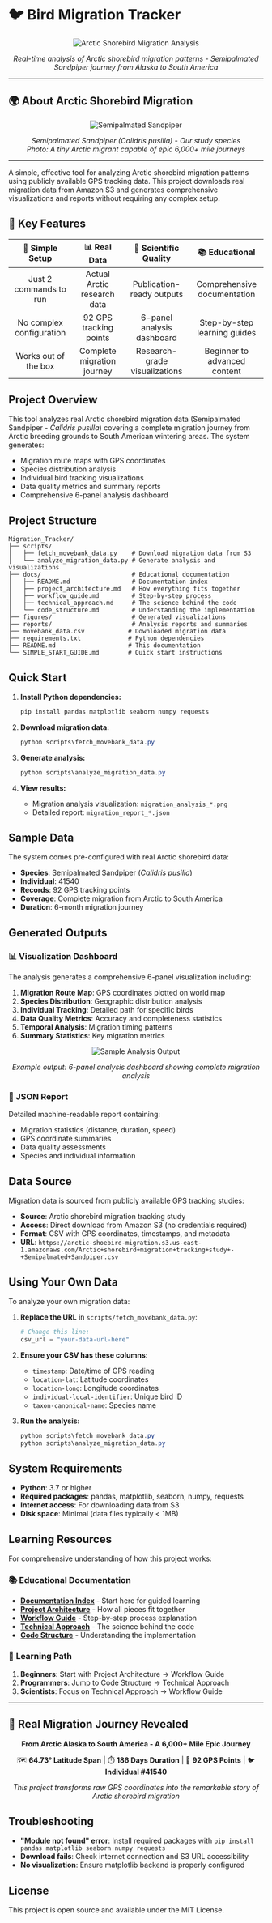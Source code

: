 # 🐦 Bird Migration Tracker

<div align="center">

![Arctic Shorebird Migration Analysis](figures/migration_analysis_20250803_163837.png)

*Real-time analysis of Arctic shorebird migration patterns - Semipalmated Sandpiper journey from Alaska to South America*

</div>

---

## 🌍 About Arctic Shorebird Migration

<div align="center">

![Semipalmated Sandpiper](https://upload.wikimedia.org/wikipedia/commons/thumb/8/8f/Calidris_pusilla_-Virginia%2C_USA_-8.jpg/640px-Calidris_pusilla_-Virginia%2C_USA_-8.jpg)

*Semipalmated Sandpiper (Calidris pusilla) - Our study species*  
*Photo: A tiny Arctic migrant capable of epic 6,000+ mile journeys*

</div>

---

A simple, effective tool for analyzing Arctic shorebird migration patterns using publicly available GPS tracking data. This project downloads real migration data from Amazon S3 and generates comprehensive visualizations and reports without requiring any complex setup.

## 🚀 Key Features

<div align="center">

| 🎯 **Simple Setup** | 📊 **Real Data** | 🔬 **Scientific Quality** | 📚 **Educational** |
|:---:|:---:|:---:|:---:|
| Just 2 commands to run | Actual Arctic research data | Publication-ready outputs | Comprehensive documentation |
| No complex configuration | 92 GPS tracking points | 6-panel analysis dashboard | Step-by-step learning guides |
| Works out of the box | Complete migration journey | Research-grade visualizations | Beginner to advanced content |

</div>

## Project Overview

This tool analyzes real Arctic shorebird migration data (Semipalmated Sandpiper - *Calidris pusilla*) covering a complete migration journey from Arctic breeding grounds to South American wintering areas. The system generates:

- Migration route maps with GPS coordinates
- Species distribution analysis
- Individual bird tracking visualizations
- Data quality metrics and summary reports
- Comprehensive 6-panel analysis dashboard

## Project Structure

```
Migration_Tracker/
├── scripts/
│   ├── fetch_movebank_data.py    # Download migration data from S3
│   └── analyze_migration_data.py # Generate analysis and visualizations
├── docs/                         # Educational documentation
│   ├── README.md                 # Documentation index
│   ├── project_architecture.md   # How everything fits together
│   ├── workflow_guide.md         # Step-by-step process
│   ├── technical_approach.md     # The science behind the code
│   └── code_structure.md         # Understanding the implementation
├── figures/                      # Generated visualizations
├── reports/                      # Analysis reports and summaries
├── movebank_data.csv            # Downloaded migration data
├── requirements.txt             # Python dependencies
├── README.md                    # This documentation
└── SIMPLE_START_GUIDE.md        # Quick start instructions
```

## Quick Start

1. **Install Python dependencies:**
   ```powershell
   pip install pandas matplotlib seaborn numpy requests
   ```

2. **Download migration data:**
   ```powershell
   python scripts\fetch_movebank_data.py
   ```

3. **Generate analysis:**
   ```powershell
   python scripts\analyze_migration_data.py
   ```

4. **View results:**
   - Migration analysis visualization: `migration_analysis_*.png`
   - Detailed report: `migration_report_*.json`

## Sample Data

The system comes pre-configured with real Arctic shorebird data:
- **Species**: Semipalmated Sandpiper (*Calidris pusilla*)
- **Individual**: 41540
- **Records**: 92 GPS tracking points
- **Coverage**: Complete migration from Arctic to South America
- **Duration**: 6-month migration journey

## Generated Outputs

### 📊 Visualization Dashboard
The analysis generates a comprehensive 6-panel visualization including:
1. **Migration Route Map**: GPS coordinates plotted on world map
2. **Species Distribution**: Geographic distribution analysis
3. **Individual Tracking**: Detailed path for specific birds
4. **Data Quality Metrics**: Accuracy and completeness statistics
5. **Temporal Analysis**: Migration timing patterns
6. **Summary Statistics**: Key migration metrics

<div align="center">

![Sample Analysis Output](figures/migration_analysis_20250803_163837.png)

*Example output: 6-panel analysis dashboard showing complete migration analysis*

</div>

### 📄 JSON Report
Detailed machine-readable report containing:
- Migration statistics (distance, duration, speed)
- GPS coordinate summaries
- Data quality assessments
- Species and individual information

## Data Source

Migration data is sourced from publicly available GPS tracking studies:
- **Source**: Arctic shorebird migration tracking study
- **Access**: Direct download from Amazon S3 (no credentials required)
- **Format**: CSV with GPS coordinates, timestamps, and metadata
- **URL**: `https://arctic-shoebird-migration.s3.us-east-1.amazonaws.com/Arctic+shorebird+migration+tracking+study+-+Semipalmated+Sandpiper.csv`

## Using Your Own Data

To analyze your own migration data:

1. **Replace the URL** in `scripts/fetch_movebank_data.py`:
   ```python
   # Change this line:
   csv_url = "your-data-url-here"
   ```

2. **Ensure your CSV has these columns:**
   - `timestamp`: Date/time of GPS reading
   - `location-lat`: Latitude coordinates
   - `location-long`: Longitude coordinates
   - `individual-local-identifier`: Unique bird ID
   - `taxon-canonical-name`: Species name

3. **Run the analysis:**
   ```powershell
   python scripts\fetch_movebank_data.py
   python scripts\analyze_migration_data.py
   ```

## System Requirements

- **Python**: 3.7 or higher
- **Required packages**: pandas, matplotlib, seaborn, numpy, requests
- **Internet access**: For downloading data from S3
- **Disk space**: Minimal (data files typically < 1MB)

## Learning Resources

For comprehensive understanding of how this project works:

### 📚 **Educational Documentation**
- **[Documentation Index](docs/README.md)** - Start here for guided learning
- **[Project Architecture](docs/project_architecture.md)** - How all pieces fit together
- **[Workflow Guide](docs/workflow_guide.md)** - Step-by-step process explanation
- **[Technical Approach](docs/technical_approach.md)** - The science behind the code
- **[Code Structure](docs/code_structure.md)** - Understanding the implementation

### 🎯 **Learning Path**
1. **Beginners**: Start with Project Architecture → Workflow Guide
2. **Programmers**: Jump to Code Structure → Technical Approach  
3. **Scientists**: Focus on Technical Approach → Workflow Guide

---

## 🌟 Real Migration Journey Revealed

<div align="center">

**From Arctic Alaska to South America - A 6,000+ Mile Epic Journey**

🗺️ **64.73° Latitude Span** | ⏱️ **186 Days Duration** | 📍 **92 GPS Points** | 🐦 **Individual #41540**

*This project transforms raw GPS coordinates into the remarkable story of Arctic shorebird migration*

</div>

## Troubleshooting

- **"Module not found" error**: Install required packages with `pip install pandas matplotlib seaborn numpy requests`
- **Download fails**: Check internet connection and S3 URL accessibility
- **No visualization**: Ensure matplotlib backend is properly configured

## License

This project is open source and available under the MIT License.
